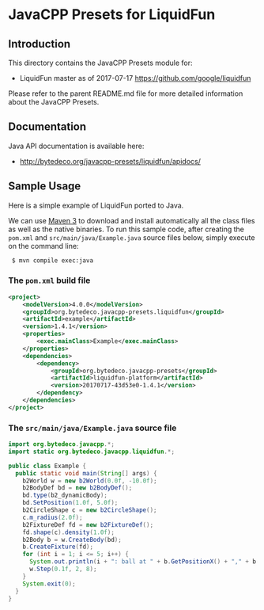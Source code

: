 JavaCPP Presets for LiquidFun
=============================

Introduction
------------
This directory contains the JavaCPP Presets module for:

 * LiquidFun master as of 2017-07-17  https://github.com/google/liquidfun

Please refer to the parent README.md file for more detailed information about the JavaCPP Presets.


Documentation
-------------
Java API documentation is available here:

 * http://bytedeco.org/javacpp-presets/liquidfun/apidocs/


Sample Usage
------------
Here is a simple example of LiquidFun ported to Java.

We can use [Maven 3](http://maven.apache.org/) to download and install automatically all the class files as well as the native binaries. To run this sample code, after creating the `pom.xml` and `src/main/java/Example.java` source files below, simply execute on the command line:
```bash
 $ mvn compile exec:java
```

### The `pom.xml` build file
```xml
<project>
    <modelVersion>4.0.0</modelVersion>
    <groupId>org.bytedeco.javacpp-presets.liquidfun</groupId>
    <artifactId>example</artifactId>
    <version>1.4.1</version>
    <properties>
        <exec.mainClass>Example</exec.mainClass>
    </properties>
    <dependencies>
        <dependency>
            <groupId>org.bytedeco.javacpp-presets</groupId>
            <artifactId>liquidfun-platform</artifactId>
            <version>20170717-43d53e0-1.4.1</version>
        </dependency>
    </dependencies>
</project>
```

### The `src/main/java/Example.java` source file
```java
import org.bytedeco.javacpp.*;
import static org.bytedeco.javacpp.liquidfun.*;

public class Example {
  public static void main(String[] args) {
    b2World w = new b2World(0.0f, -10.0f);
    b2BodyDef bd = new b2BodyDef();
    bd.type(b2_dynamicBody);
    bd.SetPosition(1.0f, 5.0f);
    b2CircleShape c = new b2CircleShape();
    c.m_radius(2.0f);
    b2FixtureDef fd = new b2FixtureDef();
    fd.shape(c).density(1.0f);
    b2Body b = w.CreateBody(bd);
    b.CreateFixture(fd);
    for (int i = 1; i <= 5; i++) {
      System.out.println(i + ": ball at " + b.GetPositionX() + "," + b.GetPositionY());
      w.Step(0.1f, 2, 8);
    }
    System.exit(0);
  }
}
```
